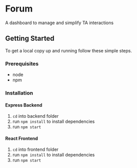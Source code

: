 # Forum

A dashboard to manage and simplify TA interactions

<!-- GETTING STARTED -->

## Getting Started

To get a local copy up and running follow these simple steps.

### Prerequisites

- node
- npm

### Installation

#### Express Backend

1. `cd` into backend folder
2. run `npm install` to install dependencies
3. run `npm start`

#### React Frontend

1. `cd` into frontend folder
2. run `npm install` to install dependencies
3. run `npm start`

